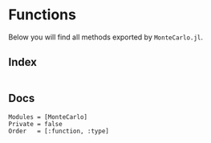 # Functions

Below you will find all methods exported by `MonteCarlo.jl`.

## Index

```@index
```

## Docs

```@autodocs
Modules = [MonteCarlo]
Private = false
Order   = [:function, :type]
```